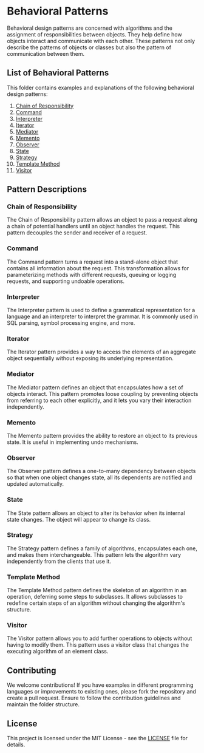 # Behavioral Patterns

Behavioral design patterns are concerned with algorithms and the assignment of responsibilities between objects. They help define how objects interact and communicate with each other. These patterns not only describe the patterns of objects or classes but also the pattern of communication between them.

## List of Behavioral Patterns

This folder contains examples and explanations of the following behavioral design patterns:

1. [Chain of Responsibility](chain-of-responsibility/README.md)
2. [Command](command/README.md)
3. [Interpreter](interpreter/README.md)
4. [Iterator](iterator/README.md)
5. [Mediator](mediator/README.md)
6. [Memento](memento/README.md)
7. [Observer](observer)
8. [State](state/README.md)
9. [Strategy](strategy/README.md)
10. [Template Method](template-method/README.md)
11. [Visitor](visitor/README.md)

## Pattern Descriptions

### Chain of Responsibility

The Chain of Responsibility pattern allows an object to pass a request along a chain of potential handlers until an object handles the request. This pattern decouples the sender and receiver of a request.

### Command

The Command pattern turns a request into a stand-alone object that contains all information about the request. This transformation allows for parameterizing methods with different requests, queuing or logging requests, and supporting undoable operations.

### Interpreter

The Interpreter pattern is used to define a grammatical representation for a language and an interpreter to interpret the grammar. It is commonly used in SQL parsing, symbol processing engine, and more.

### Iterator

The Iterator pattern provides a way to access the elements of an aggregate object sequentially without exposing its underlying representation.

### Mediator

The Mediator pattern defines an object that encapsulates how a set of objects interact. This pattern promotes loose coupling by preventing objects from referring to each other explicitly, and it lets you vary their interaction independently.

### Memento

The Memento pattern provides the ability to restore an object to its previous state. It is useful in implementing undo mechanisms.

### Observer

The Observer pattern defines a one-to-many dependency between objects so that when one object changes state, all its dependents are notified and updated automatically.

### State

The State pattern allows an object to alter its behavior when its internal state changes. The object will appear to change its class.

### Strategy

The Strategy pattern defines a family of algorithms, encapsulates each one, and makes them interchangeable. This pattern lets the algorithm vary independently from the clients that use it.

### Template Method

The Template Method pattern defines the skeleton of an algorithm in an operation, deferring some steps to subclasses. It allows subclasses to redefine certain steps of an algorithm without changing the algorithm's structure.

### Visitor

The Visitor pattern allows you to add further operations to objects without having to modify them. This pattern uses a visitor class that changes the executing algorithm of an element class.

## Contributing

We welcome contributions! If you have examples in different programming languages or improvements to existing ones, please fork the repository and create a pull request. Ensure to follow the contribution guidelines and maintain the folder structure.

## License

This project is licensed under the MIT License - see the [LICENSE](../LICENSE) file for details.

